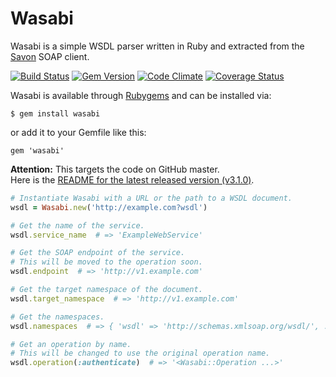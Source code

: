 # Wasabi

Wasabi is a simple WSDL parser written in Ruby and extracted from the
[Savon](https://github.com/savonrb/savon) SOAP client.

[![Build Status](https://secure.travis-ci.org/savonrb/wasabi.png)](http://travis-ci.org/savonrb/wasabi)
[![Gem Version](https://badge.fury.io/rb/wasabi.png)](http://badge.fury.io/rb/wasabi)
[![Code Climate](https://codeclimate.com/github/savonrb/wasabi.png)](https://codeclimate.com/github/savonrb/wasabi)
[![Coverage Status](https://coveralls.io/repos/savonrb/wasabi/badge.png?branch=master)](https://coveralls.io/r/savonrb/wasabi)


Wasabi is available through [Rubygems](http://rubygems.org/gems/wasabi) and can be installed via:

```
$ gem install wasabi
```

or add it to your Gemfile like this:

```
gem 'wasabi'
```

**Attention:** This targets the code on GitHub master.  
Here is the [README for the latest released version (v3.1.0)](https://github.com/savonrb/wasabi/blob/v3.1.0/README.md).


``` ruby
# Instantiate Wasabi with a URL or the path to a WSDL document.
wsdl = Wasabi.new('http://example.com?wsdl')

# Get the name of the service.
wsdl.service_name  # => 'ExampleWebService'

# Get the SOAP endpoint of the service.
# This will be moved to the operation soon.
wsdl.endpoint  # => 'http://v1.example.com'

# Get the target namespace of the document.
wsdl.target_namespace  # => 'http://v1.example.com'

# Get the namespaces.
wsdl.namespaces  # => { 'wsdl' => 'http://schemas.xmlsoap.org/wsdl/', ... }

# Get an operation by name.
# This will be changed to use the original operation name.
wsdl.operation(:authenticate)  # => '<Wasabi::Operation ...>'
```
